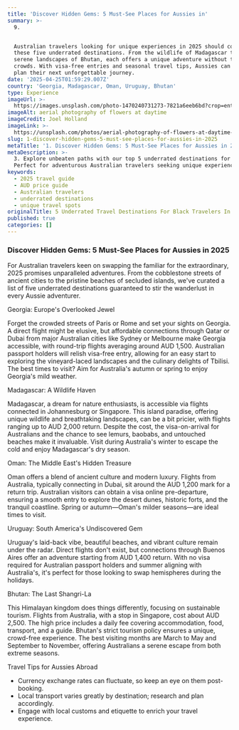 ```yaml
---
title: 'Discover Hidden Gems: 5 Must-See Places for Aussies in'
summary: >-
  9. 


  Australian travelers looking for unique experiences in 2025 should consider
  these five underrated destinations. From the wildlife of Madagascar to the
  serene landscapes of Bhutan, each offers a unique adventure without the
  crowds. With visa-free entries and seasonal travel tips, Aussies can easily
  plan their next unforgettable journey.
date: '2025-04-25T01:59:29.007Z'
country: 'Georgia, Madagascar, Oman, Uruguay, Bhutan'
type: Experience
imageUrl: >-
  https://images.unsplash.com/photo-1470240731273-7821a6eeb6bd?crop=entropy&cs=tinysrgb&fit=max&fm=jpg&ixid=M3w3Mzk5OTB8MHwxfHNlYXJjaHwxfHwxMS4lMjBHZW9yZ2lhJTJDJTIwTWFkYWdhc2NhciUyQyUyME9tYW4lMkMlMjBVcnVndWF5JTJDJTIwQmh1dGFuJTIwMTMuJTIwQWR2ZW50dXJlJTJDJTIwQ3VsdHVyZSUyQyUyMFdpbGRsaWZlJTIwdHJhdmVsJTIwbGFuZHNjYXBlfGVufDB8MHx8fDE3NDU1NDYzNjh8MA&ixlib=rb-4.0.3&q=80&w=1080
imageAlt: aerial photography of flowers at daytime
imageCredit: Joel Holland
imageLink: >-
  https://unsplash.com/photos/aerial-photography-of-flowers-at-daytime-TRhGEGdw-YY
slug: 1-discover-hidden-gems-5-must-see-places-for-aussies-in-2025
metaTitle: '1. Discover Hidden Gems: 5 Must-See Places for Aussies in 2025'
metaDescription: >-
  3. Explore unbeaten paths with our top 5 underrated destinations for 2025.
  Perfect for adventurous Australian travelers seeking unique experiences.
keywords:
  - 2025 travel guide
  - AUD price guide
  - Australian travelers
  - underrated destinations
  - unique travel spots
originalTitle: 5 Underrated Travel Destinations For Black Travelers In 2025 - Travel Noire
published: true
categories: []
---
```

### Discover Hidden Gems: 5 Must-See Places for Aussies in 2025

For Australian travelers keen on swapping the familiar for the extraordinary, 2025 promises unparalleled adventures. From the cobblestone streets of ancient cities to the pristine beaches of secluded islands, we've curated a list of five underrated destinations guaranteed to stir the wanderlust in every Aussie adventurer. 

Georgia: Europe's Overlooked Jewel

Forget the crowded streets of Paris or Rome and set your sights on Georgia. A direct flight might be elusive, but affordable connections through Qatar or Dubai from major Australian cities like Sydney or Melbourne make Georgia accessible, with round-trip flights averaging around AUD 1,500. Australian passport holders will relish visa-free entry, allowing for an easy start to exploring the vineyard-laced landscapes and the culinary delights of Tbilisi. The best times to visit? Aim for Australia's autumn or spring to enjoy Georgia's mild weather.

Madagascar: A Wildlife Haven

Madagascar, a dream for nature enthusiasts, is accessible via flights connected in Johannesburg or Singapore. This island paradise, offering unique wildlife and breathtaking landscapes, can be a bit pricier, with flights ranging up to AUD 2,000 return. Despite the cost, the visa-on-arrival for Australians and the chance to see lemurs, baobabs, and untouched beaches make it invaluable. Visit during Australia's winter to escape the cold and enjoy Madagascar's dry season.

Oman: The Middle East's Hidden Treasure

Oman offers a blend of ancient culture and modern luxury. Flights from Australia, typically connecting in Dubai, sit around the AUD 1,200 mark for a return trip. Australian visitors can obtain a visa online pre-departure, ensuring a smooth entry to explore the desert dunes, historic forts, and the tranquil coastline. Spring or autumn—Oman's milder seasons—are ideal times to visit.

Uruguay: South America's Undiscovered Gem

Uruguay's laid-back vibe, beautiful beaches, and vibrant culture remain under the radar. Direct flights don't exist, but connections through Buenos Aires offer an adventure starting from AUD 1,400 return. With no visa required for Australian passport holders and summer aligning with Australia's, it's perfect for those looking to swap hemispheres during the holidays.

Bhutan: The Last Shangri-La

This Himalayan kingdom does things differently, focusing on sustainable tourism. Flights from Australia, with a stop in Singapore, cost about AUD 2,500. The high price includes a daily fee covering accommodation, food, transport, and a guide. Bhutan's strict tourism policy ensures a unique, crowd-free experience. The best visiting months are March to May and September to November, offering Australians a serene escape from both extreme seasons.

Travel Tips for Aussies Abroad

- Currency exchange rates can fluctuate, so keep an eye on them post-booking.
- Local transport varies greatly by destination; research and plan accordingly.
- Engage with local customs and etiquette to enrich your travel experience.
